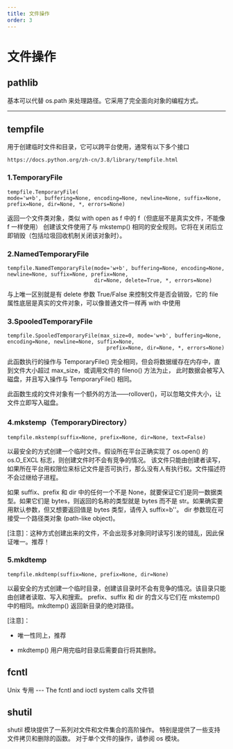 ```yaml
---
title: 文件操作
order: 3
---
```


# 文件操作

## pathlib

基本可以代替 os.path 来处理路径。它采用了完全面向对象的编程方式。

---

## tempfile

用于创建临时文件和目录，它可以跨平台使用，通常有以下多个接口

    https://docs.python.org/zh-cn/3.8/library/tempfile.html

### 1.TemporaryFile

    tempfile.TemporaryFile(
    mode='w+b', buffering=None, encoding=None, newline=None, suffix=None, prefix=None, dir=None, *, errors=None)

返回一个文件类对象，类似 with open as f 中的 f（但底层不是真实文件，不能像 f 一样使用）
创建该文件使用了与 mkstemp() 相同的安全规则。它将在关闭后立即销毁（包括垃圾回收机制关闭该对象时）。

### 2.NamedTemporaryFile

    tempfile.NamedTemporaryFile(mode='w+b', buffering=None, encoding=None, newline=None, suffix=None, prefix=None,
                                dir=None, delete=True, *, errors=None)

与上唯一区别就是有 delete 参数 True/False 来控制文件是否会销毁，它的 file 属性底层是真实的文件对象，可以像普通文件一样再 with 中使用

### 3.SpooledTemporaryFile

    tempfile.SpooledTemporaryFile(max_size=0, mode='w+b', buffering=None, encoding=None, newline=None, suffix=None,
                                    prefix=None, dir=None, *, errors=None)

此函数执行的操作与 TemporaryFile() 完全相同，但会将数据缓存在内存中，直到文件大小超过 max_size，或调用文件的 fileno() 方法为止，
此时数据会被写入磁盘，并且写入操作与 TemporaryFile() 相同。

此函数生成的文件对象有一个额外的方法——rollover()，可以忽略文件大小，让文件立即写入磁盘。

### 4.mkstemp（TemporaryDirectory）

    tempfile.mkstemp(suffix=None, prefix=None, dir=None, text=False)

以最安全的方式创建一个临时文件。假设所在平台正确实现了 os.open() 的 os.O_EXCL 标志，则创建文件时不会有竞争的情况。
该文件只能由创建者读写，如果所在平台用权限位来标记文件是否可执行，那么没有人有执行权。文件描述符不会过继给子进程。

如果 suffix、prefix 和 dir 中的任何一个不是 None，就要保证它们是同一数据类型。如果它们是 bytes，则返回的名称的类型就是 bytes
而不是 str。如果确实要用默认参数，但又想要返回值是 bytes 类型，请传入 suffix=b''。
dir 参数现在可接受一个路径类对象 (path-like object)。

[注意]：这种方式创建出来的文件，不会出现多对象同时读写引发的错乱，因此保证唯一。推荐！

### 5.mkdtemp

    tempfile.mkdtemp(suffix=None, prefix=None, dir=None)

以最安全的方式创建一个临时目录，创建该目录时不会有竞争的情况。该目录只能由创建者读取、写入和搜索。
prefix、suffix 和 dir 的含义与它们在 mkstemp() 中的相同。mkdtemp() 返回新目录的绝对路径。

[注意]：

- 唯一性同上，推荐

- mkdtemp() 用户用完临时目录后需要自行将其删除。

## fcntl

Unix 专用
--- The fcntl and ioctl system calls
文件锁

## shutil

shutil 模块提供了一系列对文件和文件集合的高阶操作。 特别是提供了一些支持文件拷贝和删除的函数。 对于单个文件的操作，请参阅 os 模块。
